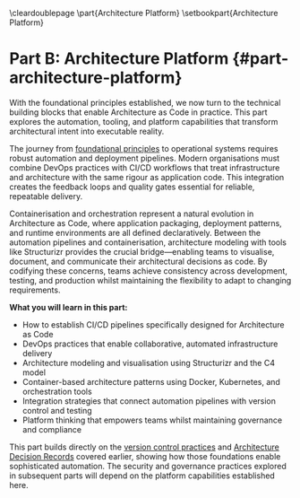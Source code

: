 \cleardoublepage
\part{Architecture Platform}
\setbookpart{Architecture Platform}

# Part B: Architecture Platform {#part-architecture-platform}

With the foundational principles established, we now turn to the technical building blocks that enable Architecture as Code in practice. This part explores the automation, tooling, and platform capabilities that transform architectural intent into executable reality.

The journey from [foundational principles](#chapter-fundamental-principles) to operational systems requires robust automation and deployment pipelines. Modern organisations must combine DevOps practices with CI/CD workflows that treat infrastructure and architecture with the same rigour as application code. This integration creates the feedback loops and quality gates essential for reliable, repeatable delivery.

Containerisation and orchestration represent a natural evolution in Architecture as Code, where application packaging, deployment patterns, and runtime environments are all defined declaratively. Between the automation pipelines and containerisation, architecture modeling with tools like Structurizr provides the crucial bridge—enabling teams to visualise, document, and communicate their architectural decisions as code. By codifying these concerns, teams achieve consistency across development, testing, and production whilst maintaining the flexibility to adapt to changing requirements.

**What you will learn in this part:**

- How to establish CI/CD pipelines specifically designed for Architecture as Code
- DevOps practices that enable collaborative, automated infrastructure delivery
- Architecture modeling and visualisation using Structurizr and the C4 model
- Container-based architecture patterns using Docker, Kubernetes, and orchestration tools
- Integration strategies that connect automation pipelines with version control and testing
- Platform thinking that empowers teams whilst maintaining governance and compliance

This part builds directly on the [version control practices](#chapter-version-control) and [Architecture Decision Records](#chapter-architecture-decision-records) covered earlier, showing how those foundations enable sophisticated automation. The security and governance practices explored in subsequent parts will depend on the platform capabilities established here.
